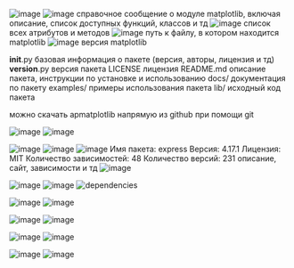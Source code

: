 ![image](https://github.com/user-attachments/assets/0db35eb6-12d1-4d0c-9457-1c552516d095)
![image](https://github.com/user-attachments/assets/f1c05886-5b9d-4f2e-8e4b-2cc6c2c241bf)
справочное сообщение о модуле matplotlib, включая описание, список доступных функций, классов и тд
![image](https://github.com/user-attachments/assets/258256c4-b967-480a-8359-770c6fa9920c)
список всех атрибутов и методов
![image](https://github.com/user-attachments/assets/ffd49a4c-c25d-486c-ab3e-3ca607a869fd)
путь к файлу, в котором находится matplotlib
![image](https://github.com/user-attachments/assets/1a7667a5-7c26-409f-b844-895accd8541f)
версия matplotlib

__init__.py базовая информация о пакете (версия, авторы, лицензия и тд)
__version__.py версия пакета
LICENSE лицензия
README.md описание пакета, инструкции по установке и использованию
docs/ документация по пакету
examples/ примеры использования пакета
lib/ исходный код пакета

можно скачать арmatplotlib напрямую из github при помощи git

![image](https://github.com/user-attachments/assets/d3d8737b-f5dc-428f-a001-d73f3d92307a)
![image](https://github.com/user-attachments/assets/fd9d0f71-36d3-453f-8787-496df60768b7)


![image](https://github.com/user-attachments/assets/3c06d8e1-e159-48ff-ada0-f34fccb2e750)
![image](https://github.com/user-attachments/assets/a085f5b9-f5a1-468b-a6d3-f98d5328a989)
![image](https://github.com/user-attachments/assets/8111d4ea-ef9e-4647-9598-7c80ee2e6543)
Имя пакета: express
Версия: 4.17.1
Лицензия: MIT
Количество зависимостей: 48
Количество версий: 231
описание, сайт, зависимости и тд
![image](https://github.com/user-attachments/assets/2991f6c9-869e-44a8-ab04-a2241a7fa544)

![image](https://github.com/user-attachments/assets/9d668c80-02b7-4cf5-aaf7-85d493058967)
![image](https://github.com/user-attachments/assets/4e419b62-ff70-4a20-9eb7-11392b7ae111)
![dependencies](https://github.com/user-attachments/assets/577a8c98-646a-4ff3-9b32-8c560b088cce)

![image](https://github.com/user-attachments/assets/e1b7d89d-5643-4bfb-9181-87407800efc5)
![image](https://github.com/user-attachments/assets/943210ee-aa44-426c-808f-9e5aad68d10d)

![image](https://github.com/user-attachments/assets/3c33731b-67c2-47dd-b256-7d55a60ae9a9)
![image](https://github.com/user-attachments/assets/4b2cb8d2-a840-4a20-9374-008b5304f917)


![image](https://github.com/user-attachments/assets/202ecf4a-c9a6-433f-bb2d-cfde0275a681)
![image](https://github.com/user-attachments/assets/8f34d623-bd26-452f-befd-b4b659bdfc03)

![image](https://github.com/user-attachments/assets/375b44f4-8f34-4942-b81f-8a57c5acaeb5)
![image](https://github.com/user-attachments/assets/56e223ae-1d20-404c-b40f-224040342a37)

